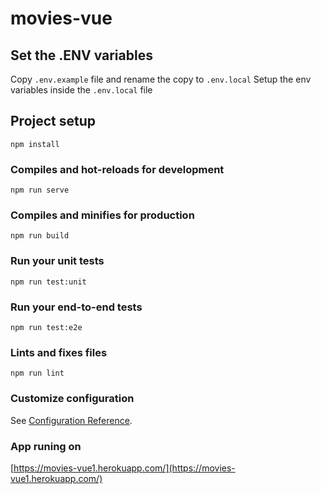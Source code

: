 # movies-vue

## Set the .ENV variables

Copy `.env.example` file and rename the copy to `.env.local`
Setup the env variables inside the `.env.local` file

## Project setup
```
npm install
```

### Compiles and hot-reloads for development
```
npm run serve
```

### Compiles and minifies for production
```
npm run build
```

### Run your unit tests
```
npm run test:unit
```

### Run your end-to-end tests
```
npm run test:e2e
```

### Lints and fixes files
```
npm run lint
```

### Customize configuration
See [Configuration Reference](https://cli.vuejs.org/config/).

### App runing on
[https://movies-vue1.herokuapp.com/](https://movies-vue1.herokuapp.com/)
